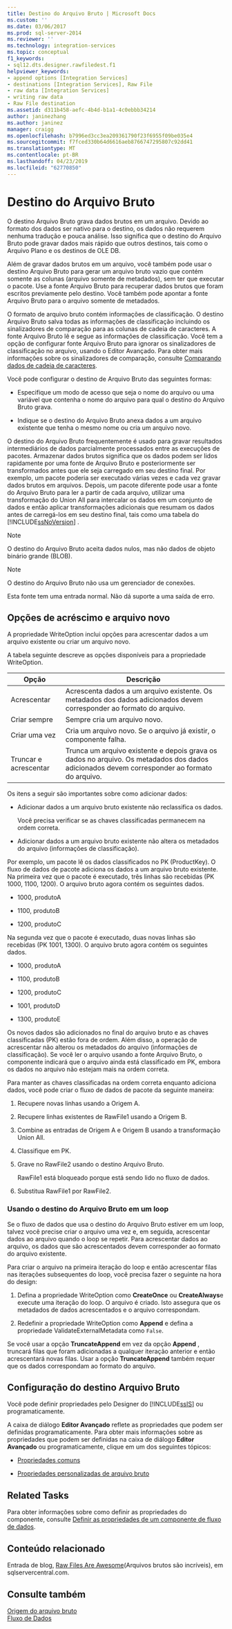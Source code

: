 ```yaml
---
title: Destino do Arquivo Bruto | Microsoft Docs
ms.custom: ''
ms.date: 03/06/2017
ms.prod: sql-server-2014
ms.reviewer: ''
ms.technology: integration-services
ms.topic: conceptual
f1_keywords:
- sql12.dts.designer.rawfiledest.f1
helpviewer_keywords:
- append options [Integration Services]
- destinations [Integration Services], Raw File
- raw data [Integration Services]
- writing raw data
- Raw File destination
ms.assetid: d311b458-aefc-4b4d-b1a1-4c0ebbb34214
author: janinezhang
ms.author: janinez
manager: craigg
ms.openlocfilehash: b7996ed3cc3ea209361790f23f6955f09be035e4
ms.sourcegitcommit: f7fced330b64d6616aeb8766747295807c92dd41
ms.translationtype: MT
ms.contentlocale: pt-BR
ms.lasthandoff: 04/23/2019
ms.locfileid: "62770850"
---
```

# <a name="raw-file-destination"></a>Destino do Arquivo Bruto
  O destino Arquivo Bruto grava dados brutos em um arquivo. Devido ao formato dos dados ser nativo para o destino, os dados não requerem nenhuma tradução e pouca análise. Isso significa que o destino do Arquivo Bruto pode gravar dados mais rápido que outros destinos, tais como o Arquivo Plano e os destinos de OLE DB.  
  
 Além de gravar dados brutos em um arquivo, você também pode usar o destino Arquivo Bruto para gerar um arquivo bruto vazio que contém somente as colunas (arquivo somente de metadados), sem ter que executar o pacote. Use a fonte Arquivo Bruto para recuperar dados brutos que foram escritos previamente pelo destino. Você também pode apontar a fonte Arquivo Bruto para o arquivo somente de metadados.  
  
 O formato de arquivo bruto contém informações de classificação. O destino Arquivo Bruto salva todas as informações de classificação incluindo os sinalizadores de comparação para as colunas de cadeia de caracteres. A fonte Arquivo Bruto lê e segue as informações de classificação. Você tem a opção de configurar fonte Arquivo Bruto para ignorar os sinalizadores de classificação no arquivo, usando o Editor Avançado. Para obter mais informações sobre os sinalizadores de comparação, consulte [Comparando dados de cadeia de caracteres](comparing-string-data.md).  
  
 Você pode configurar o destino de Arquivo Bruto das seguintes formas:  
  
-   Especifique um modo de acesso que seja o nome do arquivo ou uma variável que contenha o nome do arquivo para qual o destino do Arquivo Bruto grava.  
  
-   Indique se o destino do Arquivo Bruto anexa dados a um arquivo existente que tenha o mesmo nome ou cria um arquivo novo.  
  
 O destino do Arquivo Bruto frequentemente é usado para gravar resultados intermediários de dados parcialmente processados entre as execuções de pacotes. Armazenar dados brutos significa que os dados podem ser lidos rapidamente por uma fonte de Arquivo Bruto e posteriormente ser transformados antes que ele seja carregado em seu destino final. Por exemplo, um pacote poderia ser executado várias vezes e cada vez gravar dados brutos em arquivos. Depois, um pacote diferente pode usar a fonte do Arquivo Bruto para ler a partir de cada arquivo, utilizar uma transformação do Union All para intercalar os dados em um conjunto de dados e então aplicar transformações adicionais que resumam os dados antes de carregá-los em seu destino final, tais como uma tabela do [!INCLUDE[ssNoVersion](../../includes/ssnoversion-md.md)] .  
  
> [!NOTE]  
>  O destino do Arquivo Bruto aceita dados nulos, mas não dados de objeto binário grande (BLOB).  
  
> [!NOTE]  
>  O destino do Arquivo Bruto não usa um gerenciador de conexões.  
  
 Esta fonte tem uma entrada normal. Não dá suporte a uma saída de erro.  
  
## <a name="append-and-new-file-options"></a>Opções de acréscimo e arquivo novo  
 A propriedade WriteOption inclui opções para acrescentar dados a um arquivo existente ou criar um arquivo novo.  
  
 A tabela seguinte descreve as opções disponíveis para a propriedade WriteOption.  
  
|Opção|Descrição|  
|------------|-----------------|  
|Acrescentar|Acrescenta dados a um arquivo existente. Os metadados dos dados adicionados devem corresponder ao formato do arquivo.|  
|Criar sempre|Sempre cria um arquivo novo.|  
|Criar uma vez|Cria um arquivo novo. Se o arquivo já existir, o componente falha.|  
|Truncar e acrescentar|Trunca um arquivo existente e depois grava os dados no arquivo. Os metadados dos dados adicionados devem corresponder ao formato do arquivo.|  
  
 Os itens a seguir são importantes sobre como adicionar dados:  
  
-   Adicionar dados a um arquivo bruto existente não reclassifica os dados.  
  
     Você precisa verificar se as chaves classificadas permanecem na ordem correta.  
  
-   Adicionar dados a um arquivo bruto existente não altera os metadados do arquivo (informações de classificação).  
  
 Por exemplo, um pacote lê os dados classificados no PK (ProductKey). O fluxo de dados de pacote adiciona os dados a um arquivo bruto existente. Na primeira vez que o pacote é executado, três linhas são recebidas (PK 1000, 1100, 1200). O arquivo bruto agora contém os seguintes dados.  
  
-   1000, produtoA  
  
-   1100, produtoB  
  
-   1200, produtoC  
  
 Na segunda vez que o pacote é executado, duas novas linhas são recebidas (PK 1001, 1300). O arquivo bruto agora contém os seguintes dados.  
  
-   1000, produtoA  
  
-   1100, produtoB  
  
-   1200, produtoC  
  
-   1001, produtoD  
  
-   1300, produtoE  
  
 Os novos dados são adicionados no final do arquivo bruto e as chaves classificadas (PK) estão fora de ordem. Além disso, a operação de acrescentar não alterou os metadados do arquivo (informações de classificação). Se você ler o arquivo usando a fonte Arquivo Bruto, o componente indicará que o arquivo ainda está classificado em PK, embora os dados no arquivo não estejam mais na ordem correta.  
  
 Para manter as chaves classificadas na ordem correta enquanto adiciona dados, você pode criar o fluxo de dados de pacote da seguinte maneira:  
  
1.  Recupere novas linhas usando a Origem A.  
  
2.  Recupere linhas existentes de RawFile1 usando a Origem B.  
  
3.  Combine as entradas de Origem A e Origem B usando a transformação Union All.  
  
4.  Classifique em PK.  
  
5.  Grave no RawFile2 usando o destino Arquivo Bruto.  
  
     RawFile1 está bloqueado porque está sendo lido no fluxo de dados.  
  
6.  Substitua RawFile1 por RawFile2.  
  
### <a name="using-the-raw-file-destination-in-a-loop"></a>Usando o destino do Arquivo Bruto em um loop  
 Se o fluxo de dados que usa o destino do Arquivo Bruto estiver em um loop, talvez você precise criar o arquivo uma vez e, em seguida, acrescentar dados ao arquivo quando o loop se repetir. Para acrescentar dados ao arquivo, os dados que são acrescentados devem corresponder ao formato do arquivo existente.  
  
 Para criar o arquivo na primeira iteração do loop e então acrescentar filas nas iterações subsequentes do loop, você precisa fazer o seguinte na hora do design:  
  
1.  Defina a propriedade WriteOption como **CreateOnce** ou **CreateAlways**e execute uma iteração do loop. O arquivo é criado. Isto assegura que os metadados de dados acrescentados e o arquivo correspondam.  
  
2.  Redefinir a propriedade WriteOption como **Append** e defina a propriedade ValidateExternalMetadata como `False`.  
  
 Se você usar a opção **TruncateAppend** em vez da opção **Append** , truncará filas que foram adicionadas a qualquer iteração anterior e então acrescentará novas filas. Usar a opção **TruncateAppend** também requer que os dados correspondam ao formato do arquivo.  
  
## <a name="configuration-of-the-raw-file-destination"></a>Configuração do destino Arquivo Bruto  
 Você pode definir propriedades pelo Designer do [!INCLUDE[ssIS](../../includes/ssis-md.md)] ou programaticamente.  
  
 A caixa de diálogo **Editor Avançado** reflete as propriedades que podem ser definidas programaticamente. Para obter mais informações sobre as propriedades que podem ser definidas na caixa de diálogo **Editor Avançado** ou programaticamente, clique em um dos seguintes tópicos:  
  
-   [Propriedades comuns](../common-properties.md)  
  
-   [Propriedades personalizadas de arquivo bruto](raw-file-custom-properties.md)  
  
## <a name="related-tasks"></a>Related Tasks  
 Para obter informações sobre como definir as propriedades do componente, consulte [Definir as propriedades de um componente de fluxo de dados](set-the-properties-of-a-data-flow-component.md).  
  
## <a name="related-content"></a>Conteúdo relacionado  
 Entrada de blog, [Raw Files Are Awesome](http://www.sqlservercentral.com/blogs/stratesql/archive/2011/1/1/31-days-of-ssis-_1320_-raw-files-are-awesome-_2800_1_2F00_31_2900_.aspx)(Arquivos brutos são incríveis), em sqlservercentral.com.  
  
## <a name="see-also"></a>Consulte também  
 [Origem do arquivo bruto](raw-file-source.md)   
 [Fluxo de Dados](data-flow.md)  
  
  
